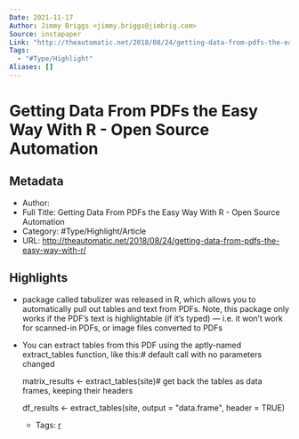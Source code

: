 ```yaml
---
Date: 2021-11-17
Author: Jimmy Briggs <jimmy.briggs@jimbrig.com>
Source: instapaper
Link: "http://theautomatic.net/2018/08/24/getting-data-from-pdfs-the-easy-way-with-r/"
Tags:
  - "#Type/Highlight"
Aliases: []
---
```


# Getting Data From PDFs the Easy Way With R - Open Source Automation

## Metadata

* Author: 
* Full Title: Getting Data From PDFs the Easy Way With R - Open Source Automation
* Category: #Type/Highlight/Article
* URL: http://theautomatic.net/2018/08/24/getting-data-from-pdfs-the-easy-way-with-r/

## Highlights

* package called tabulizer was released in R, which allows you to automatically pull out tables and text from PDFs. Note, this package only works if the PDF’s text is highlightable (if it’s typed) — i.e. it won’t work for scanned-in PDFs, or image files converted to PDFs
* You can extract tables from this PDF using the aptly-named extract_tables function, like this:# default call with no parameters changed
  
  matrix_results \<- extract_tables(site)# get back the tables as data frames, keeping their headers
  
  df_results \<- extract_tables(site, output = "data.frame", header = TRUE)
  * Tags: [r](../../../../MOCs/R.md)
